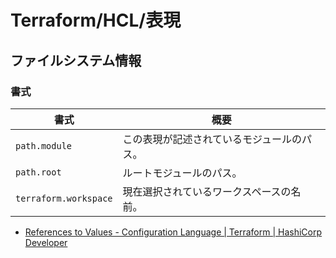 # Terraform/HCL/表現

## ファイルシステム情報

### 書式

| 書式                  | 概要                                       |
| --------------------- | ------------------------------------------ |
| `path.module`         | この表現が記述されているモジュールのパス。 |
| `path.root`           | ルートモジュールのパス。                   |
| `terraform.workspace` | 現在選択されているワークスペースの名前。   |

- [References to Values - Configuration Language | Terraform | HashiCorp Developer](https://developer.hashicorp.com/terraform/language/expressions/references)
